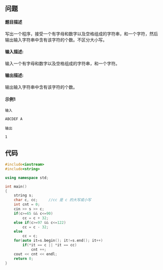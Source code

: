 ## 问题
#### 题目描述
写出一个程序，接受一个有字母和数字以及空格组成的字符串，和一个字符，然后输出输入字符串中含有该字符的个数。不区分大小写。
#### 输入描述:
输入一个有字母和数字以及空格组成的字符串，和一个字符。
#### 输出描述:
输出输入字符串中含有该字符的个数。
#### 示例1
```
输入

ABCDEF A

输出

1
```

## 代码
```C++
#include<iostream>
#include<string>

using namespace std;

int main()
{
    string s;
    char c, cc;		//cc 是 c 的大写或小写
    int cnt = 0;
    cin >> s >> c;
    if(c>=65 && c<=90)
        cc = c + 32;
    else if(c>=97 && c<=122)
        cc = c - 32;
    else
        cc = c;
    for(auto it=s.begin(); it!=s.end(); it++)
        if(*it == c || *it == cc)
            cnt ++;
    cout << cnt << endl;
    return 0;
}
```
